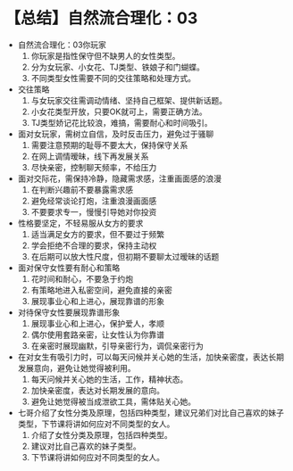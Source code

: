 # 【总结】自然流合理化：03

-   自然流合理化：03你玩家
    1.  你玩家是指性保守但不缺男人的女性类型。
    2.  分为女玩家、小女花、TJ类型、铁娘子和门蝴蝶。
    3.  不同类型女性需要不同的交往策略和处理方式。
-   交往策略
    1.  与女玩家交往需调动情绪、坚持自己框架、提供新话题。
    2.  小女花类型开放，只要OK就可上，需要正确方法。
    3.  TJ类型娇记花比较浪，难搞，需要耐心和时间吸引。
-   面对女玩家，需树立自信，及时反击压力，避免过于骚聊
    1.  需要注意预期的耻辱不要太大，保持保守关系
    2.  在网上调情暧昧，线下再发展关系
    3.  尽快亲密，控制聊天频率，不给压力
-   面对交际花，需保持冷静，隐藏需求感，注重画面感的浪漫
    1.  在判断兴趣前不要暴露需求感
    2.  避免经常谈论打炮，注重浪漫画面感
    3.  不要要求专一，慢慢引导她对你投资
-   性格要坚定，不轻易服从女方的要求
    1.  适当满足女方的要求，但不要过于频繁
    2.  学会拒绝不合理的要求，保持主动权
    3.  在后期可以放大性尺度，但初期不要聊太过暧昧的话题
-   面对保守女性要有耐心和策略
    1.  花时间和耐心，不要急于约炮
    2.  有策略地进入私密空间，避免直接的亲密
    3.  展现事业心和上进心，展现靠谱的形象
-   对待保守女性要展现靠谱形象
    1.  展现事业心和上进心，保护爱人，孝顺
    2.  偶尔使用套路亲密，让女性认为你靠谱
    3.  在亲密时展现幽默，引导亲密行为，调侃亲密行为
-   在对女生有吸引力时，可以每天问候并关心她的生活，加快亲密度，表达长期发展意向，避免让她觉得被利用。
    1.  每天问候并关心她的生活，工作，精神状态。
    2.  加快亲密度，表达对长期发展的意向。
    3.  避免让她觉得被当成泄欲工具，需体贴关心她。
-   七哥介绍了女性分类及原理，包括四种类型，建议兄弟们对比自己喜欢的妹子类型，下节课将讲如何应对不同类型的女人。
    1.  介绍了女性分类及原理，包括四种类型。
    2.  建议对比自己喜欢的妹子类型。
    3.  下节课将讲如何应对不同类型的女人。